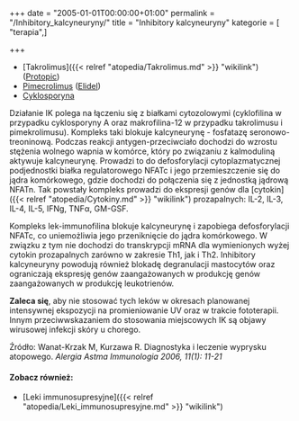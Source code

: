 +++
date = "2005-01-01T00:00:00+01:00"
permalink = "/Inhibitory_kalcyneuryny/"
title = "Inhibitory kalcyneuryny"
kategorie = [ "terapia",]

+++

-   [Takrolimus]({{< relref "atopedia/Takrolimus.md" >}} "wikilink") ([Protopic](/atopedia/Protopic "wikilink"))
-   [Pimecrolimus](/atopedia/Pimecrolimus "wikilink") ([Elidel](/atopedia/Elidel "wikilink"))
-   [Cyklosporyna](/atopedia/Cyklosporyna "wikilink")

Działanie IK polega na łączeniu się z białkami cytozolowymi (cyklofilina w przypadku cyklosporyny A oraz makrofilina-12 w przypadku takrolimusu i pimekrolimusu). Kompleks taki blokuje kalcyneurynę - fosfatazę seronowo-treoninową. Podczas reakcji antygen-przeciwciało dochodzi do wzrostu stężenia wolnego wapnia w komórce, który po związaniu z kalmoduliną aktywuje kalcyneurynę. Prowadzi to do defosforylacji cytoplazmatycznej podjednostki białka regulatorowego NFATc i jego przemieszczenie się do jądra komórkowego, gdzie dochodzi do połączenia się z jednostką jądrową NFATn. Tak powstały kompleks prowadzi do ekspresji genów dla [cytokin]({{< relref "atopedia/Cytokiny.md" >}} "wikilink") prozapalnych: IL-2, IL-3, IL-4, IL-5, IFNg, TNFα, GM-GSF.

Kompleks lek-immunofilina blokuje kalcyneurynę i zapobiega defosforylacji NFATc, co uniemożliwia jego przeniknięcie do jądra komórkowego. W związku z tym nie dochodzi do transkrypcji mRNA dla wymienionych wyżej cytokin prozapalnych zarówno w zakresie Th1, jak i Th2. Inhibitory kalcyneuryny powodują również blokadę degranulacji mastocytów oraz ograniczają ekspresję genów zaangażowanych w produkcję genów zaangażowanych w produkcję leukotrienów.

**Zaleca się**, aby nie stosować tych leków w okresach planowanej intensywnej ekspozycji na promieniowanie UV oraz w trakcie fototerapii. Innym przeciwwskazaniem do stosowania miejscowych IK są objawy wirusowej infekcji skóry u chorego.

Źródło: Wanat-Krzak M, Kurzawa R. Diagnostyka i leczenie wyprysku atopowego. *Alergia Astma Immunologia 2006, 11(1): 11-21*

#### Zobacz również:

-   [Leki immunosupresyjne]({{< relref "atopedia/Leki_immunosupresyjne.md" >}} "wikilink")
